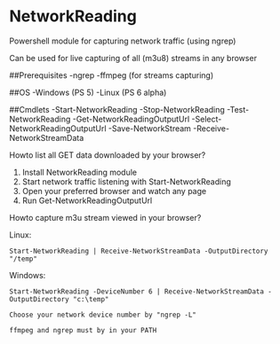 # NetworkReading
Powershell module for capturing network traffic (using ngrep)

Can be used for live capturing of all (m3u8) streams in any browser

##Prerequisites
-ngrep
-ffmpeg (for streams capturing)

##OS
-Windows (PS 5)
-Linux (PS 6 alpha)

##Cmdlets
-Start-NetworkReading
-Stop-NetworkReading
-Test-NetworkReading
-Get-NetworkReadingOutputUrl
-Select-NetworkReadingOutputUrl
-Save-NetworkStream
-Receive-NetworkStreamData


Howto list all GET data downloaded by your browser?

1) Install NetworkReading module
2) Start network traffic listening with Start-NetworkReading 
3) Open your preferred browser and watch any page
4) Run Get-NetworkReadingOutputUrl 


Howto capture m3u stream viewed in your browser?

Linux:

    Start-NetworkReading | Receive-NetworkStreamData -OutputDirectory "/temp"

Windows: 

    Start-NetworkReading -DeviceNumber 6 | Receive-NetworkStreamData -OutputDirectory "c:\temp"

    Choose your network device number by "ngrep -L"
    
    ffmpeg and ngrep must by in your PATH
    